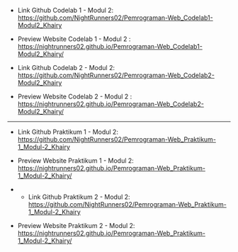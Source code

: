- Link Github Codelab 1 - Modul 2: https://github.com/NightRunners02/Pemrograman-Web_Codelab1-Modul2_Khairy
- Preview Website Codelab 1 - Modul 2 : https://nightrunners02.github.io/Pemrograman-Web_Codelab1-Modul2_Khairy/

- Link Github Codelab 2 - Modul 2: https://github.com/NightRunners02/Pemrograman-Web_Codelab2-Modul2_Khairy
- Preview Website Codelab 2 - Modul 2 : https://nightrunners02.github.io/Pemrograman-Web_Codelab2-Modul2_Khairy/
---
- Link Github Praktikum 1  - Modul 2: https://github.com/NightRunners02/Pemrograman-Web_Praktikum-1_Modul-2_Khairy
- Preview Website Praktikum 1 - Modul 2: https://nightrunners02.github.io/Pemrograman-Web_Praktikum-1_Modul-2_Khairy/

- - Link Github Praktikum 2  - Modul 2: https://github.com/NightRunners02/Pemrograman-Web_Praktikum-1_Modul-2_Khairy
- Preview Website Praktikum 2 - Modul 2: https://nightrunners02.github.io/Pemrograman-Web_Praktikum-1_Modul-2_Khairy/

